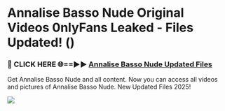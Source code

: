 # Annalise Basso Nude Original Videos 0nlyFans Leaked - Files Updated! ()

<h3>🔴 CLICK HERE 🌐==►► <a href="https://tinyurl.com/2p9ay9w9" rel="nofollow">Annalise Basso Nude Updated Files</a></h3>

Get Annalise Basso Nude and all content. Now you can access all videos and pictures of Annalise Basso Nude. New Updated Files 2025!

[![](https://i.imgur.com/KQgVmj3.gif)](https://tinyurl.com/2p9ay9w9)
